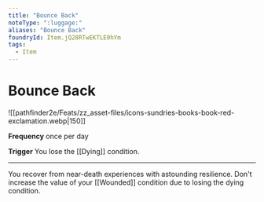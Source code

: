 ```yaml
---
title: "Bounce Back"
noteType: ":luggage:"
aliases: "Bounce Back"
foundryId: Item.jQ28RTwEKTLE0hYm
tags:
  - Item
---
```


# Bounce Back
![[pathfinder2e/Feats/zz_asset-files/icons-sundries-books-book-red-exclamation.webp|150]]

**Frequency** once per day

**Trigger** You lose the [[Dying]] condition.

* * *

You recover from near-death experiences with astounding resilience. Don't increase the value of your [[Wounded]] condition due to losing the dying condition.
